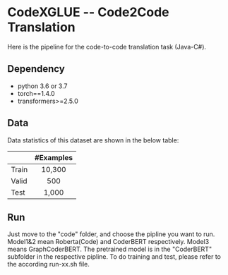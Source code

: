 # CodeXGLUE -- Code2Code Translation

Here is the pipeline for the code-to-code translation task (Java-C#).


## Dependency

- python 3.6 or 3.7
- torch==1.4.0
- transformers>=2.5.0


## Data

Data statistics of this dataset are shown in the below table:

|         | #Examples |
| ------- | :-------: |
|  Train  |   10,300  |
|  Valid  |      500  |
|   Test  |    1,000  |


## Run
Just move to the "code" folder, and choose the pipline you want to run. Model1&2 mean
Roberta(Code) and CoderBERT respectively. Model3 means GraphCoderBERT. The pretrained 
model is in the "CoderBERT" subfolder in the respective pipline. To do training and 
test, please refer to the according run-xx.sh file. 


